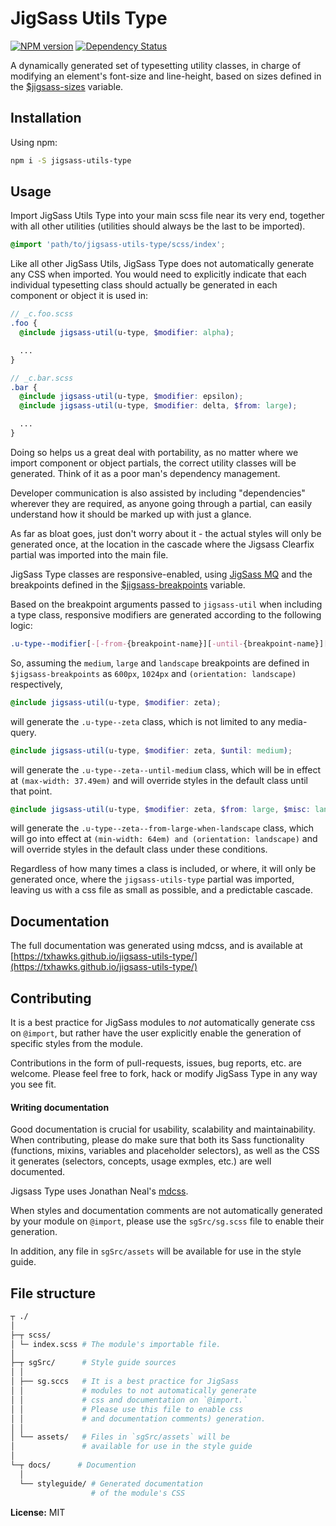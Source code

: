 # JigSass Utils Type

[![NPM version][npm-image]][npm-url]  [![Dependency Status][daviddm-image]][daviddm-url]   

A dynamically generated set of typesetting utility classes, in charge of modifying
an element's font-size and line-height, based on sizes defined in the
[$jigsass-sizes](https://txhawks.github.io/jigsass-tools-typography/#variable-jigsass-sizes)
variable.


## Installation

Using npm:

```sh
npm i -S jigsass-utils-type
```

## Usage
Import JigSass Utils Type into your main scss file near its very end, together with all
other utilities (utilities should always be the last to be imported).

```scss
@import 'path/to/jigsass-utils-type/scss/index';
```
Like all other JigSass Utils, JigSass Type does not automatically generate any CSS
when imported. You would need to explicitly indicate that each individual typesetting
class should actually be generated in each component or object it is used in:

```scss
// _c.foo.scss
.foo {
  @include jigsass-util(u-type, $modifier: alpha);

  ...
}
```

```scss
// _c.bar.scss
.bar {
  @include jigsass-util(u-type, $modifier: epsilon);
  @include jigsass-util(u-type, $modifier: delta, $from: large);

  ...
}
```

Doing so helps us a great deal with portability, as no matter where we import component or object 
partials, the correct utility classes will be generated. Think of it as a poor man's dependency
management.

Developer communication is also assisted by including "dependencies" wherever they are required,
as anyone going through a partial, can easily understand how it should be marked up with just a
glance.

As far as bloat goes, just don't worry about it - the actual styles will only be generated once, 
at the location in the cascade where the Jigsass Clearfix partial was imported into the main file.



JigSass Type classes are responsive-enabled, using [JigSass MQ](https://txhawks.github.io/jigsass-tools-mq/)
and the breakpoints defined in the [$jigsass-breakpoints](https://txhawks.github.io/jigsass-tools-mq/#variable-jigsass-breakpoints) variable.

Based on the breakpoint arguments passed to `jigsass-util` when including a type class, responsive
modifiers are generated according to the following logic:

```scss
.u-type--modifier[-[-from-{breakpoint-name}][-until-{breakpoint-name}][-misc-{breakpoint-name}]]
```

So, assuming the `medium`, `large` and `landscape` breakpoints are defined in `$jigsass-breakpoints`
as `600px`, `1024px` and `(orientation: landscape)` respectively,

```scss
@include jigsass-util(u-type, $modifier: zeta);
```
will generate the `.u-type--zeta` class, which is not limited to any media-query.

```scss
@include jigsass-util(u-type, $modifier: zeta, $until: medium);
```

will generate the `.u-type--zeta--until-medium` class, which will be in effect at
`(max-width: 37.49em)` and will override styles in the default class until that point.

```scss
@include jigsass-util(u-type, $modifier: zeta, $from: large, $misc: landscape);
```

will generate the `.u-type--zeta--from-large-when-landscape` class, which will go into
effect at `(min-width: 64em) and (orientation: landscape)` and will override styles in the default
class under these  conditions.

Regardless of how many times a class is included, or where, it will only be generated once,
where the `jigsass-utils-type` partial was imported, leaving us with a css file as small
as possible, and a predictable cascade.


## Documentation

The full documentation was generated using mdcss, and is available at 
[https://txhawks.github.io/jigsass-utils-type/](https://txhawks.github.io/jigsass-utils-type/)

## Contributing

It is a best practice for JigSass modules to *not* automatically generate css on `@import`, but 
rather have the user explicitly enable the generation of specific styles from the module.

Contributions in the form of pull-requests, issues, bug reports, etc. are welcome.
Please feel free to fork, hack or modify JigSass Type in any way you see fit.

#### Writing documentation

Good documentation is crucial for usability, scalability and maintainability. When 
contributing, please do make sure that both its Sass functionality (functions, mixins, 
variables and placeholder selectors), as well as the CSS it generates (selectors, 
concepts, usage exmples, etc.) are well documented.

Jigsass Type uses Jonathan Neal's [mdcss](//github.com/jonathantneal/mdcss).

When styles and documentation comments are not automatically generated by your module on `@import`,
please use the `sgSrc/sg.scss` file to enable their generation.

In addition, any file in `sgSrc/assets` will be available for use in the style guide.


## File structure
```bash
┬ ./
│
├─┬ scss/ 
│ └─ index.scss # The module's importable file.
│
├─┬ sgSrc/      # Style guide sources
│ │
│ ├── sg.sccs   # It is a best practice for JigSass 
│ │             # modules to not automatically generate 
│ │             # css and documentation on `@import.` 
│ │             # Please use this file to enable css
│ │             # and documentation comments) generation.
│ │
│ └── assets/   # Files in `sgSrc/assets` will be 
│               # available for use in the style guide
│
└─┬ docs/      # Documention
  │
  └── styleguide/ # Generated documentation 
                  # of the module's CSS
```


**License:** MIT



[npm-image]: https://badge.fury.io/js/jigsass-utils-type.svg
[npm-url]: https://npmjs.org/package/jigsass-utils-type

[daviddm-image]: https://david-dm.org/TxHawks/jigsass-utils-type.svg?theme=shields.io
[daviddm-url]: https://david-dm.org/TxHawks/jigsass-utils-type

